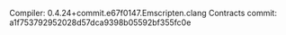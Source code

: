 Compiler: 0.4.24+commit.e67f0147.Emscripten.clang
Contracts commit: a1f753792952028d57dca9398b05592bf355fc0e

